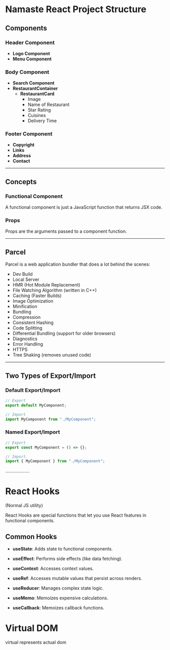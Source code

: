 # Namaste React Project Structure

## Components

### Header Component

- **Logo Component**
- **Menu Component**

### Body Component

- **Search Component**
- **RestaurantContainer**
  - **RestaurantCard**
    - Image
    - Name of Restaurant
    - Star Rating
    - Cuisines
    - Delivery Time

### Footer Component

- **Copyright**
- **Links**
- **Address**
- **Contact**

---

## Concepts

### Functional Component

A functional component is just a JavaScript function that returns JSX code.

### Props

Props are the arguments passed to a component function.

---

## Parcel

Parcel is a web application bundler that does a lot behind the scenes:

- Dev Build
- Local Server
- HMR (Hot Module Replacement)
- File Watching Algorithm (written in C++)
- Caching (Faster Builds)
- Image Optimization
- Minification
- Bundling
- Compression
- Consistent Hashing
- Code Splitting
- Differential Bundling (support for older browsers)
- Diagnostics
- Error Handling
- HTTPS
- Tree Shaking (removes unused code)

---

## Two Types of Export/Import

### Default Export/Import

```javascript
// Export
export default MyComponent;

// Import
import MyComponent from "./MyComponent";
```

### Named Export/Import

```javascript
// Export
export const MyComponent = () => {};

// Import
import { MyComponent } from "./MyComponent";
```

...................

# React Hooks

(Normal JS utility)

React Hooks are special functions that let you use React features in functional components.

## Common Hooks

- **useState**: Adds state to functional components.
- **useEffect**: Performs side effects (like data fetching).

- **useContext**: Accesses context values.
- **useRef**: Accesses mutable values that persist across renders.
- **useReducer**: Manages complex state logic.
- **useMemo**: Memoizes expensive calculations.
- **useCallback**: Memoizes callback functions.

# Virtual DOM

virtual represents actual dom
